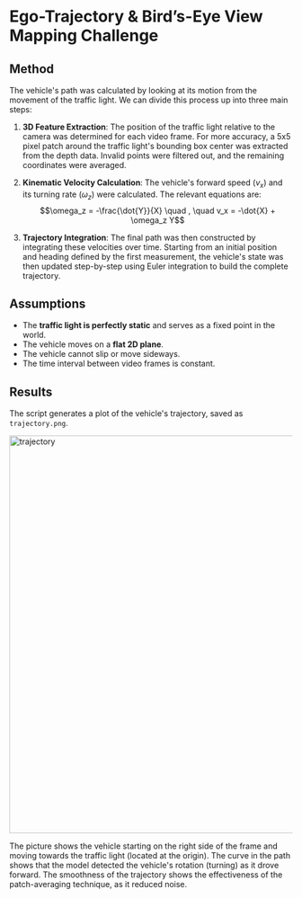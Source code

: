# Ego-Trajectory & Bird’s-Eye View Mapping Challenge

## Method

The vehicle's path was calculated by looking at its motion from the movement of the traffic light. We can divide this process up into three main steps:

1.  **3D Feature Extraction**: The position of the traffic light relative to the camera was determined for each video frame. For more accuracy, a 5x5 pixel patch around the traffic light's bounding box center was extracted from the depth data. Invalid points were filtered out, and the remaining coordinates were averaged.

2.  **Kinematic Velocity Calculation**: The vehicle's forward speed ($v_x$) and its turning rate ($\omega_z$) were calculated. The relevant equations are:
    $$\omega_z = -\frac{\dot{Y}}{X} \quad , \quad v_x = -\dot{X} + \omega_z Y$$

3.  **Trajectory Integration**: The final path was then constructed by integrating these velocities over time. Starting from an initial position and heading defined by the first measurement, the vehicle's state was then updated step-by-step using Euler integration to build the complete trajectory.

## Assumptions

* The **traffic light is perfectly static** and serves as a fixed point in the world.
* The vehicle moves on a **flat 2D plane**.
* The vehicle cannot slip or move sideways.
* The time interval between video frames is constant.

## Results

The script generates a plot of the vehicle's trajectory, saved as `trajectory.png`.

<img width="2531" height="708" alt="trajectory" src="https://github.com/user-attachments/assets/3da494ac-395c-491b-a326-ea6bc65eab6c" />

The picture shows the vehicle starting on the right side of the frame and moving towards the traffic light (located at the origin). The curve in the path shows that the model detected the vehicle's rotation (turning) as it drove forward. The smoothness of the trajectory shows the effectiveness of the patch-averaging technique, as it reduced noise. 
